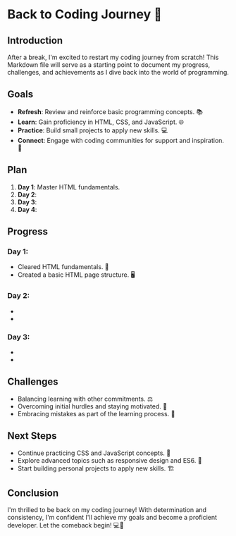 # Back to Coding Journey 🚀

## Introduction
After a break, I'm excited to restart my coding journey from scratch! This Markdown file will serve as a starting point to document my progress, challenges, and achievements as I dive back into the world of programming.

## Goals
- **Refresh**: Review and reinforce basic programming concepts. 📚
- **Learn**: Gain proficiency in HTML, CSS, and JavaScript. 🌐
- **Practice**: Build small projects to apply new skills. 💻
- **Connect**: Engage with coding communities for support and inspiration. 🤝

## Plan
1. **Day 1**: Master HTML fundamentals.
2. **Day 2**: 
3. **Day 3**: 
4. **Day 4**: 

## Progress
### Day 1:
- Cleared HTML fundamentals. 📝
- Created a basic HTML page structure. 🖥️

### Day 2:
- 
- 

### Day 3:
- 
- 

## Challenges
- Balancing learning with other commitments. ⚖️
- Overcoming initial hurdles and staying motivated. 💪
- Embracing mistakes as part of the learning process. 🙌

## Next Steps
- Continue practicing CSS and JavaScript concepts. 🔄
- Explore advanced topics such as responsive design and ES6. 🚀
- Start building personal projects to apply new skills. 🏗️

## Conclusion
I'm thrilled to be back on my coding journey! With determination and consistency, I'm confident I'll achieve my goals and become a proficient developer. Let the comeback begin! 💻🌟
